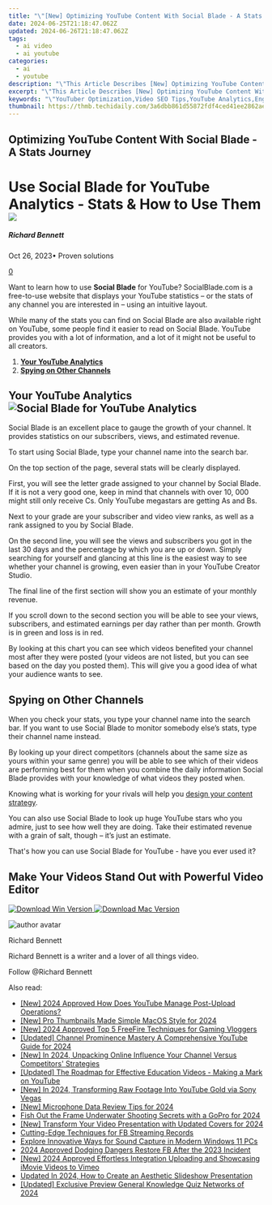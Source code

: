 ```yaml
---
title: "\"[New] Optimizing YouTube Content With Social Blade - A Stats Journey for 2024\""
date: 2024-06-25T21:18:47.062Z
updated: 2024-06-26T21:18:47.062Z
tags:
  - ai video
  - ai youtube
categories:
  - ai
  - youtube
description: "\"This Article Describes [New] Optimizing YouTube Content With Social Blade - A Stats Journey for 2024\""
excerpt: "\"This Article Describes [New] Optimizing YouTube Content With Social Blade - A Stats Journey for 2024\""
keywords: "\"YouTuber Optimization,Video SEO Tips,YouTube Analytics,Engagement Metrics,Content Growth Strategy,Social Blade Insights,Stats-Driven Success\""
thumbnail: https://thmb.techidaily.com/3a6dbb861d55872fdf4ced41ee2862ae3932a3822bc0678be6a1186e4efd451b.jpg
---
```


## Optimizing YouTube Content With Social Blade - A Stats Journey

# Use Social Blade for YouTube Analytics - Stats & How to Use Them ![](https://images.wondershare.com/filmora/article-images/richard-bennett.jpg)

##### Richard Bennett

 Oct 26, 2023• Proven solutions

[0](#commentsBoxSeoTemplate)

Want to learn how to use **Social Blade** for YouTube? SocialBlade.com is a free-to-use website that displays your YouTube statistics – or the stats of any channel you are interested in – using an intuitive layout.

While many of the stats you can find on Social Blade are also available right on YouTube, some people find it easier to read on Social Blade. YouTube provides you with a lot of information, and a lot of it might not be useful to all creators.

1. [**Your YouTube Analytics**](#yourstats)
2. [**Spying on Other Channels**](#spy)

## Your YouTube Analytics ![Social Blade for YouTube Analytics](https://images.wondershare.com/filmora/article-images/social-blade-youtube-analytics.jpg)

Social Blade is an excellent place to gauge the growth of your channel. It provides statistics on our subscribers, views, and estimated revenue.

To start using Social Blade, type your channel name into the search bar.

On the top section of the page, several stats will be clearly displayed.

First, you will see the letter grade assigned to your channel by Social Blade. If it is not a very good one, keep in mind that channels with over 10, 000 might still only receive Cs. Only YouTube megastars are getting As and Bs.

Next to your grade are your subscriber and video view ranks, as well as a rank assigned to you by Social Blade.

On the second line, you will see the views and subscribers you got in the last 30 days and the percentage by which you are up or down. Simply searching for yourself and glancing at this line is the easiest way to see whether your channel is growing, even easier than in your YouTube Creator Studio.

The final line of the first section will show you an estimate of your monthly revenue.

If you scroll down to the second section you will be able to see your views, subscribers, and estimated earnings per day rather than per month. Growth is in green and loss is in red.

By looking at this chart you can see which videos benefited your channel most after they were posted (your videos are not listed, but you can see based on the day you posted them). This will give you a good idea of what your audience wants to see.

## Spying on Other Channels

When you check your stats, you type your channel name into the search bar. If you want to use Social Blade to monitor somebody else’s stats, type their channel name instead.

By looking up your direct competitors (channels about the same size as yours within your same genre) you will be able to see which of their videos are performing best for them when you combine the daily information Social Blade provides with your knowledge of what videos they posted when.

Knowing what is working for your rivals will help you [design your content strategy](https://tools.techidaily.com/wondershare/filmora/download/).

You can also use Social Blade to look up huge YouTube stars who you admire, just to see how well they are doing. Take their estimated revenue with a grain of salt, though – it’s just an estimate.

 That's how you can use Social Blade for YouTube - have you ever used it?

## Make Your Videos Stand Out with Powerful Video Editor

[![Download Win Version](https://images.wondershare.com/filmora/guide/download-btn-win.jpg) ](https://tools.techidaily.com/wondershare/filmora/download/) [![Download Mac Version](https://images.wondershare.com/filmora/guide/download-btn-mac.jpg) ](https://tools.techidaily.com/wondershare/filmora/download/)

![author avatar](https://images.wondershare.com/filmora/article-images/richard-bennett.jpg)

Richard Bennett

Richard Bennett is a writer and a lover of all things video.

Follow @Richard Bennett


<ins class="adsbygoogle"
     style="display:block"
     data-ad-format="autorelaxed"
     data-ad-client="ca-pub-7571918770474297"
     data-ad-slot="1223367746"></ins>



<ins class="adsbygoogle"
     style="display:block"
     data-ad-client="ca-pub-7571918770474297"
     data-ad-slot="8358498916"
     data-ad-format="auto"
     data-full-width-responsive="true"></ins>

<span class="atpl-alsoreadstyle">Also read:</span>
<div><ul>
<li><a href="https://youtube-blog.techidaily.com/024-approved-how-does-youtube-manage-post-upload-operations/"><u>[New] 2024 Approved  How Does YouTube Manage Post-Upload Operations?</u></a></li>
<li><a href="https://youtube-blog.techidaily.com/ro-thumbnails-made-simple-macos-style-for-2024/"><u>[New] Pro Thumbnails Made Simple  MacOS Style for 2024</u></a></li>
<li><a href="https://youtube-blog.techidaily.com/024-approved-top-5-freefire-techniques-for-gaming-vloggers/"><u>[New] 2024 Approved  Top 5 FreeFire Techniques for Gaming Vloggers</u></a></li>
<li><a href="https://youtube-blog.techidaily.com/ed-channel-prominence-mastery-a-comprehensive-youtube-guide-for-2024/"><u>[Updated] Channel Prominence Mastery  A Comprehensive YouTube Guide for 2024</u></a></li>
<li><a href="https://youtube-blog.techidaily.com/n-2024-unpacking-online-influence-your-channel-versus-competitors-strategies/"><u>[New] In 2024, Unpacking Online Influence  Your Channel Versus Competitors' Strategies</u></a></li>
<li><a href="https://youtube-blog.techidaily.com/ed-the-roadmap-for-effective-education-videos-making-a-mark-on-youtube/"><u>[Updated] The Roadmap for Effective Education Videos - Making a Mark on YouTube</u></a></li>
<li><a href="https://youtube-blog.techidaily.com/n-2024-transforming-raw-footage-into-youtube-gold-via-sony-vegas/"><u>[New] In 2024, Transforming Raw Footage Into YouTube Gold via Sony Vegas</u></a></li>
<li><a href="https://visual-screen-recording.techidaily.com/new-microphone-data-review-tips-for-2024/"><u>[New] Microphone Data Review Tips for 2024</u></a></li>
<li><a href="https://some-techniques.techidaily.com/fish-out-the-frame-underwater-shooting-secrets-with-a-gopro-for-2024/"><u>Fish Out the Frame  Underwater Shooting Secrets with a GoPro for 2024</u></a></li>
<li><a href="https://facebook-video-content.techidaily.com/new-transform-your-video-presentation-with-updated-covers-for-2024/"><u>[New] Transform Your Video Presentation with Updated Covers for 2024</u></a></li>
<li><a href="https://desktop-recording.techidaily.com/cutting-edge-techniques-for-fb-streaming-records/"><u>Cutting-Edge Techniques for FB Streaming Records</u></a></li>
<li><a href="https://extra-hints.techidaily.com/explore-innovative-ways-for-sound-capture-in-modern-windows-11-pcs/"><u>Explore Innovative Ways for Sound Capture in Modern Windows 11 PCs</u></a></li>
<li><a href="https://facebook-video-recording.techidaily.com/2024-approved-dodging-dangers-restore-fb-after-the-2023-incident/"><u>2024 Approved  Dodging Dangers  Restore FB After the 2023 Incident</u></a></li>
<li><a href="https://vimeo-videos.techidaily.com/new-2024-approved-effortless-integration-uploading-and-showcasing-imovie-videos-to-vimeo/"><u>[New] 2024 Approved  Effortless Integration  Uploading and Showcasing iMovie Videos to Vimeo</u></a></li>
<li><a href="https://ai-editing-video.techidaily.com/updated-in-2024-how-to-create-an-aesthetic-slideshow-presentation/"><u>Updated In 2024, How to Create an Aesthetic Slideshow Presentation</u></a></li>
<li><a href="https://some-knowledge.techidaily.com/updated-exclusive-preview-general-knowledge-quiz-networks-of-2024/"><u>[Updated] Exclusive Preview  General Knowledge Quiz Networks of 2024</u></a></li>
</ul></div>
